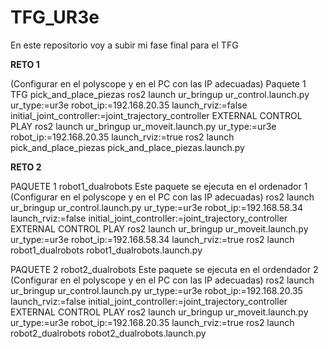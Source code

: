 # TFG_UR3e
En este repositorio voy a subir mi fase final para el TFG


********************RETO 1********************
 

(Configurar en el polyscope y en el PC con las IP adecuadas)
Paquete 1 TFG pick_and_place_piezas
ros2 launch ur_bringup ur_control.launch.py ur_type:=ur3e robot_ip:=192.168.20.35 launch_rviz:=false initial_joint_controller:=joint_trajectory_controller
EXTERNAL CONTROL PLAY
ros2 launch ur_bringup ur_moveit.launch.py ur_type:=ur3e robot_ip:=192.168.20.35 launch_rviz:=true
ros2 launch pick_and_place_piezas pick_and_place_piezas.launch.py
  
  

  
 
 
********************RETO 2********************
 

PAQUETE 1 robot1_dualrobots 
Este paquete se ejecuta en el ordenador 1 (Configurar en el polyscope y en el PC con las IP adecuadas)
ros2 launch ur_bringup ur_control.launch.py ur_type:=ur3e robot_ip:=192.168.58.34 launch_rviz:=false initial_joint_controller:=joint_trajectory_controller
EXTERNAL CONTROL PLAY
ros2 launch ur_bringup ur_moveit.launch.py ur_type:=ur3e robot_ip:=192.168.58.34 launch_rviz:=true
ros2 launch robot1_dualrobots robot1_dualrobots.launch.py



PAQUETE 2 robot2_dualrobots
Este paquete se ejecuta en el ordendador 2 (Configurar en el polyscope y en el PC con las IP adecuadas)
ros2 launch ur_bringup ur_control.launch.py ur_type:=ur3e robot_ip:=192.168.20.35 launch_rviz:=false initial_joint_controller:=joint_trajectory_controller
EXTERNAL CONTROL PLAY
ros2 launch ur_bringup ur_moveit.launch.py ur_type:=ur3e robot_ip:=192.168.20.35 launch_rviz:=true
ros2 launch robot2_dualrobots robot2_dualrobots.launch.py


